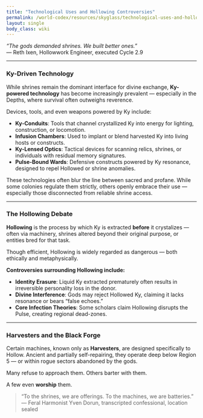```yaml
---
title: "Technological Uses and Hollowing Controversies"
permalink: /world-codex/resources/skyglass/technological-uses-and-hollowing-controversies/
layout: single
body_class: wiki
---
```


*“The gods demanded shrines. We built better ones.”*  
— Reth Ixen, Hollowwork Engineer, executed Cycle 2.9

---

### Ky-Driven Technology

While shrines remain the dominant interface for divine exchange, **Ky-powered technology** has become increasingly prevalent — especially in the Depths, where survival often outweighs reverence.

Devices, tools, and even weapons powered by Ky include:

- **Ky-Conduits**: Tools that channel crystallized Ky into energy for lighting, construction, or locomotion.
- **Infusion Chambers**: Used to implant or blend harvested Ky into living hosts or constructs.
- **Ky-Lensed Optics**: Tactical devices for scanning relics, shrines, or individuals with residual memory signatures.
- **Pulse-Bound Wards**: Defensive constructs powered by Ky resonance, designed to repel Hollowed or shrine anomalies.

These technologies often blur the line between sacred and profane. While some colonies regulate them strictly, others openly embrace their use — especially those disconnected from reliable shrine access.

---

### The Hollowing Debate

**Hollowing** is the process by which Ky is extracted **before** it crystalizes — often via machinery, shrines altered beyond their original purpose, or entities bred for that task.

Though efficient, Hollowing is widely regarded as dangerous — both ethically and metaphysically.

**Controversies surrounding Hollowing include:**

- **Identity Erasure**: Liquid Ky extracted prematurely often results in irreversible personality loss in the donor.
- **Divine Interference**: Gods may reject Hollowed Ky, claiming it lacks resonance or bears “false echoes.”
- **Core Infection Theories**: Some scholars claim Hollowing disrupts the Pulse, creating regional dead-zones.

---

### Harvesters and the Black Forge

Certain machines, known only as **Harvesters**, are designed specifically to Hollow. Ancient and partially self-repairing, they operate deep below Region 5 — or within rogue sectors abandoned by the gods.

Many refuse to approach them. Others barter with them.

A few even **worship** them.

> “To the shrines, we are offerings. To the machines, we are batteries.”  
> — Feral Harmonist Yven Dorun, transcripted confessional, location sealed
